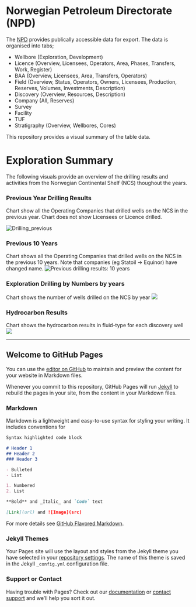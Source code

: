 # Norwegian Petroleum Directorate (NPD)
The [NPD](https://npd.no/en) provides publically accessible data for export.  The data is organised into tabs;
* Wellbore (Exploration, Development)
* Licence (Overview, Licensees, Operators, Area, Phases, Transfers, Work, Register)
* BAA (Overview, Licensees, Area, Transfers, Operators)
* Field (Overview, Status, Operators, Owners, Licensees, Production, Reserves, Volumes, Investments, Description)
* Discovery (Overview, Resources, Description)
* Company (All, Reserves)
* Survey
* Facility
* TUF
* Stratigraphy (Overview, Wellbores, Cores)

This repository provides a visual summary of the table data.

# Exploration Summary
The following visuals provide an overview of the drilling results and activities from the Norwegian Continental Shelf (NCS) thoughout the years.

### Previous Year Drilling Results
Chart show all the Operating Companies that drilled wells on the NCS in the previous year.  Chart does not show Licensees or Licence drilled.

![Drilling_previous](https://github.com/ABDunbar/NPD-Visualisation/tree/main/figures/drilling_previous.png "Previous drilling results: Last year")

### Previous 10 Years
Chart shows all the Operating Companies that drilled wells on the NCS in the previous 10 years.  Note that companies (eg Statoil -> Equinor) have changed name.
![](https://github.com/ABDunbar/NPD-Visualisation/tree/main/figures/drilling_10.png "Previous drilling results: 10 years")

### Exploration Drilling by Numbers by years
Chart shows the number of wells drilled on the NCS by year
![](https://github.com/ABDunbar/NPD-Visualisation/tree/main/figures/expl_yearly_drill.png)

### Hydrocarbon Results
Chart shows the hydrocarbon results in fluid-type for each discovery well
![](https://github.com/ABDunbar/NPD-Visualisation/tree/main/figures/discovery_results_type.png)

---

## Welcome to GitHub Pages

You can use the [editor on GitHub](https://github.com/ABDunbar/NPD-Visualisation/edit/gh-pages/index.md) to maintain and preview the content for your website in Markdown files.

Whenever you commit to this repository, GitHub Pages will run [Jekyll](https://jekyllrb.com/) to rebuild the pages in your site, from the content in your Markdown files.

### Markdown

Markdown is a lightweight and easy-to-use syntax for styling your writing. It includes conventions for

```markdown
Syntax highlighted code block

# Header 1
## Header 2
### Header 3

- Bulleted
- List

1. Numbered
2. List

**Bold** and _Italic_ and `Code` text

[Link](url) and ![Image](src)
```

For more details see [GitHub Flavored Markdown](https://guides.github.com/features/mastering-markdown/).

### Jekyll Themes

Your Pages site will use the layout and styles from the Jekyll theme you have selected in your [repository settings](https://github.com/ABDunbar/NPD-Visualisation/settings). The name of this theme is saved in the Jekyll `_config.yml` configuration file.

### Support or Contact

Having trouble with Pages? Check out our [documentation](https://docs.github.com/categories/github-pages-basics/) or [contact support](https://support.github.com/contact) and we’ll help you sort it out.
